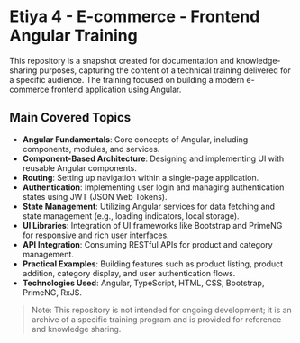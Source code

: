 # Etiya 4 - E-commerce - Frontend Angular Training

This repository is a snapshot created for documentation and knowledge-sharing purposes, capturing the content of a technical training delivered for a specific audience. The training focused on building a modern e-commerce frontend application using Angular.

## Main Covered Topics

- **Angular Fundamentals**: Core concepts of Angular, including components, modules, and services.
- **Component-Based Architecture**: Designing and implementing UI with reusable Angular components.
- **Routing**: Setting up navigation within a single-page application.
- **Authentication**: Implementing user login and managing authentication states using JWT (JSON Web Tokens).
- **State Management**: Utilizing Angular services for data fetching and state management (e.g., loading indicators, local storage).
- **UI Libraries**: Integration of UI frameworks like Bootstrap and PrimeNG for responsive and rich user interfaces.
- **API Integration**: Consuming RESTful APIs for product and category management.
- **Practical Examples**: Building features such as product listing, product addition, category display, and user authentication flows.
- **Technologies Used**: Angular, TypeScript, HTML, CSS, Bootstrap, PrimeNG, RxJS.

> Note: This repository is not intended for ongoing development; it is an archive of a specific training program and is provided for reference and knowledge sharing.
